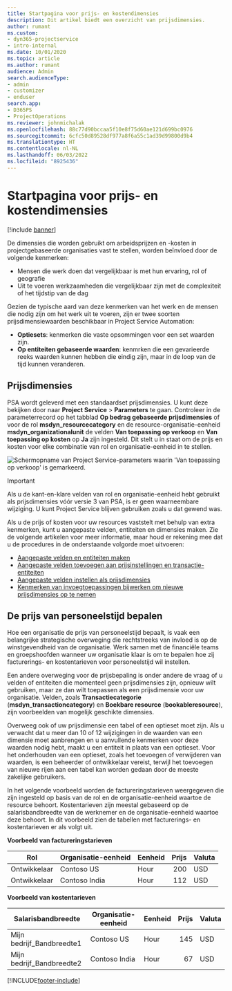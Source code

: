 ```yaml
---
title: Startpagina voor prijs- en kostendimensies
description: Dit artikel biedt een overzicht van prijsdimensies.
author: rumant
ms.custom:
- dyn365-projectservice
- intro-internal
ms.date: 10/01/2020
ms.topic: article
ms.author: rumant
audience: Admin
search.audienceType:
- admin
- customizer
- enduser
search.app:
- D365PS
- ProjectOperations
ms.reviewer: johnmichalak
ms.openlocfilehash: 88c77d90bccaa5f10e8f75d60ae121d699bc0976
ms.sourcegitcommit: 6cfc50d89528df977a8f6a55c1ad39d99800d9b4
ms.translationtype: HT
ms.contentlocale: nl-NL
ms.lasthandoff: 06/03/2022
ms.locfileid: "8925436"
---
```

# <a name="pricing-and-costing-dimensions-home-page"></a>Startpagina voor prijs- en kostendimensies

[!include [banner](../includes/psa-now-project-operations.md)]

De dimensies die worden gebruikt om arbeidsprijzen en -kosten in projectgebaseerde organisaties vast te stellen, worden beïnvloed door de volgende kenmerken:

- Mensen die werk doen dat vergelijkbaar is met hun ervaring, rol of geografie
- Uit te voeren werkzaamheden die vergelijkbaar zijn met de complexiteit of het tijdstip van de dag

Gezien de typische aard van deze kenmerken van het werk en de mensen die nodig zijn om het werk uit te voeren, zijn er twee soorten prijsdimensiewaarden beschikbaar in Project Service Automation: 

- **Optiesets**: kenmerken die vaste opsommingen voor een set waarden zijn.
- **Op entiteiten gebaseerde waarden**: kenmrken die een gevarieerde reeks waarden kunnen hebben die eindig zijn, maar in de loop van de tijd kunnen veranderen.

## <a name="pricing-dimensions"></a>Prijsdimensies

PSA wordt geleverd met een standaardset prijsdimensies. U kunt deze bekijken door naar **Project Service** > **Parameters** te gaan. Controleer in de parameterrecord op het tabblad **Op bedrag gebaseerde prijsdimensies** of voor de rol **msdyn_resourcecategory** en de resource-organisatie-eenheid **msdyn_organizationalunit** de velden **Van toepassing op verkoop** en **Van toepassing op kosten** op **Ja** zijn ingesteld. Dit stelt u in staat om de prijs en kosten voor elke combinatie van rol en organisatie-eenheid in te stellen.

![Schermopname van Project Service-parameters waarin 'Van toepassing op verkoop' is gemarkeerd.](media/PS-OOB-parameters.png)

> [!IMPORTANT]
> Als u de kant-en-klare velden van rol en organisatie-eenheid hebt gebruikt als prijsdimensies vóór versie 3 van PSA, is er geen waarneembare wijziging. U kunt Project Service blijven gebruiken zoals u dat gewend was. 

Als u de prijs of kosten voor uw resources vaststelt met behulp van extra kenmerken, kunt u aangepaste velden, entiteiten en dimensies maken. Zie de volgende artikelen voor meer informatie, maar houd er rekening mee dat u de procedures in de onderstaande volgorde moet uitvoeren:

- [Aangepaste velden en entiteiten maken](create-custom-fields-entities.md)
- [Aangepaste velden toevoegen aan prijsinstellingen en transactie-entiteiten](field-references.md)
- [Aangepaste velden instellen als prijsdimensies ](set-up-pricing-dimensions.md)
- [Kenmerken van invoegtoepassingen bijwerken om nieuwe prijsdimensies op te nemen](update-plug-in-attributes.md)

## <a name="pricing-human-resource-time"></a>De prijs van personeelstijd bepalen
Hoe een organisatie de prijs van personeelstijd bepaalt, is vaak een belangrijke strategische overweging die rechtstreeks van invloed is op de winstgevendheid van de organisatie. Werk samen met de financiële teams en groepshoofden wanneer uw organisatie klaar is om te bepalen hoe zij facturerings- en kostentarieven voor personeelstijd wil instellen.

Een andere overweging voor de prijsbepaling is onder andere de vraag of u velden of entiteiten die momenteel geen prijsdimensies zijn, opnieuw wilt gebruiken, maar ze dan wilt toepassen als een prijsdimensie voor uw organisatie. Velden, zoals **Transactiecategorie** (**msdyn_transactioncategory**) en **Boekbare resource** (**bookableresource**), zijn voorbeelden van mogelijk geschikte dimensies. 

Overweeg ook of uw prijsdimensie een tabel of een optieset moet zijn. Als u verwacht dat u meer dan 10 of 12 wijzigingen in de waarden van een dimensie moet aanbrengen en u aanvullende kenmerken voor deze waarden nodig hebt, maakt u een entiteit in plaats van een optieset. Voor het onderhouden van een optieset, zoals het toevoegen of verwijderen van waarden, is een beheerder of ontwikkelaar vereist, terwijl het toevoegen van nieuwe rijen aan een tabel kan worden gedaan door de meeste zakelijke gebruikers.

In het volgende voorbeeld worden de factureringstarieven weergegeven die zijn ingesteld op basis van de rol en de organisatie-eenheid waartoe de resource behoort. Kostentarieven zijn meestal gebaseerd op de salarisbandbreedte van de werknemer en de organisatie-eenheid waartoe deze behoort. In dit voorbeeld zien de tabellen met facturerings- en kostentarieven er als volgt uit.

**Voorbeeld van factureringstarieven**

| Rol        | Organisatie-eenheid    |Eenheid      |Prijs      |Valuta  |
| ------------|-------------|----------|----------:|----------|
| Ontwikkelaar   | Contoso US  |Hour | 200|USD     |
| Ontwikkelaar   | Contoso India |Hour|   112|USD     |


**Voorbeeld van kostentarieven**

| Salarisbandbreedte     | Organisatie-eenheid    |Eenheid      |Prijs      |Valuta  |
| ----------------|-------------|----------|----------:|----------|
| Mijn bedrijf_Bandbreedte1 | Contoso US  |Hour | 145|USD     |
| Mijn bedrijf_Bandbreedte2 | Contoso India |Hour|   67|USD     |


[!INCLUDE[footer-include](../includes/footer-banner.md)]
